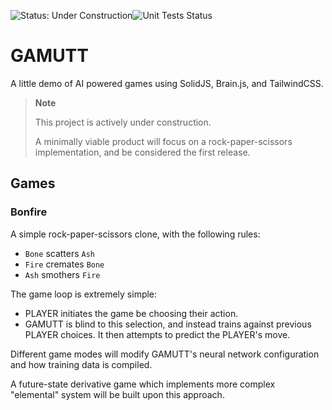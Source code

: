 ![Status: Under Construction](https://img.shields.io/badge/-Under_Construction-cyan)![Unit Tests Status](https://img.shields.io/github/actions/workflow/status/skulldoggery/gamutt/preflight.yml?label=Preflight+Tests&cacheSeconds=120)
# GAMUTT

A little demo of AI powered games using SolidJS, Brain.js, and TailwindCSS.

> __Note__
> 
> This project is actively under construction.
>
> A minimally viable product will focus on a rock-paper-scissors implementation, and be considered the first release. 

## Games
### Bonfire

A simple rock-paper-scissors clone, with the following rules:
- `Bone` scatters `Ash`
- `Fire` cremates `Bone`
- `Ash` smothers `Fire`

The game loop is extremely simple: 
- PLAYER initiates the game be choosing their action. 
- GAMUTT is blind to this selection, and instead trains against previous PLAYER choices. It then attempts to predict the PLAYER's move.

Different game modes will modify GAMUTT's
 neural network configuration and how training data is compiled.
 
A future-state derivative game which implements more complex "elemental" system will be built upon this approach. 
